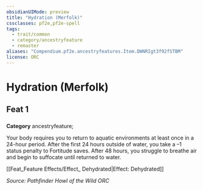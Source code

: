 ```yaml
---
obsidianUIMode: preview
title: "Hydration (Merfolk)"
cssclasses: pf2e,pf2e-spell
tags:
  - trait/common
  - category/ancestryfeature
  - remaster
aliases: "Compendium.pf2e.ancestryfeatures.Item.DWNRIgt3f92fSTBM"
license: ORC
---
```

# Hydration (Merfolk)
## Feat 1
### 

**Category** ancestryfeature; 




Your body requires you to return to aquatic environments at least once in a 24-hour period. After the first 24 hours outside of water, you take a –1 status penalty to Fortitude saves. After 48 hours, you struggle to breathe air and begin to suffocate until returned to water.

[[Feat_Feature Effects/Effect_ Dehydrated|Effect: Dehydrated]]

*Source: Pathfinder Howl of the Wild*
*ORC*